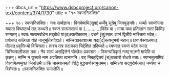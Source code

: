 +++
dbcs_url = "https://www.dsbcproject.org/canon-text/content/374/1730"
title = "१० स्वप्ननिरुक्तिः"

+++
१०। स्वप्ननिरुक्तिः।
नमः सर्व्वज्ञाय।
विनयेष्वभि(सुवा)धर्म्मेषु सूत्रेषु जिनपुङ्गवैः।
धर्म्माः स्वप्नोपमाः ख्याता विष्पष्टार्थं तत् कथ्यते॥
स्वप्नं सत्यमसत्यं वा [...........]विदेव वा।
माया यथा प्रतिष्ठानं सतां किमिह सम्मतम्॥
स्वतः सत्यमबोधेन तद्बोधे या(व)त्यलीकताम्।
प्रथमे [तु]स्वतः ज्ञानं द्वितीये नास्तिता भवेत्॥
प्रबोधात् कल्पिता योहे नानुभूतिरपोह्यते।
सच्चित्रप्रकाशात्मा यद्य[द]स्त्यनुभवो महान्॥
क्षणध्वंस्यालयात् मौलात् प्रवृत्तिभ्यो विचित्रता।
ताश्च तत्र तदाकारा चिद्देशितं तदिष्यते॥
स्वप्नात् स्वप्नं यदेव स्यात् चिच्चित्रालीकता तदा।
नैव सत्यं असद्वित्तेर्न चोच्छेदः प्रकाशतः॥
किमन्यन्निकृतं नाम[ना]म्नौ मायेति वा कृतम्।
नाम्नि न युज्यते नाम अप्रतिष्ठा त्वनामनि।
षट् निबहद्वितयं [च]चत्वारो बोधये मताः।
स्वप्नतुल्यमिदं विश्वमित्थमुक्तं जिनोत्तमैः॥
किं चास्थानमतो विद्धि बुद्धसर्व्वस्वमुत्तमम्।
सम्वित्त्या सद्गुरोर्यत्नात् चर्य्यया च विशेषतः॥
॥स्वप्ननिरुक्तिः समाप्तेति॥
